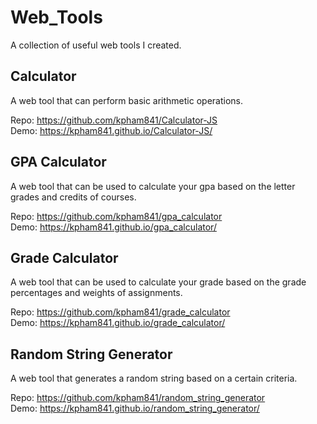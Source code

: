 # Web_Tools

A collection of useful web tools I created.

## Calculator

A web tool that can perform basic arithmetic operations. 

Repo: https://github.com/kpham841/Calculator-JS<br/>
Demo: https://kpham841.github.io/Calculator-JS/

## GPA Calculator

A web tool that can be used to calculate your gpa based on the letter grades and credits of courses.

Repo: https://github.com/kpham841/gpa_calculator<br/>
Demo: https://kpham841.github.io/gpa_calculator/

## Grade Calculator

A web tool that can be used to calculate your grade based on the grade percentages and weights of assignments.

Repo: https://github.com/kpham841/grade_calculator<br/>
Demo: https://kpham841.github.io/grade_calculator/

## Random String Generator

A web tool that generates a random string based on a certain criteria.

Repo: https://github.com/kpham841/random_string_generator<br/>
Demo: https://kpham841.github.io/random_string_generator/

